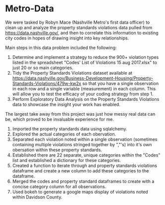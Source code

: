 # Metro-Data
We were tasked by Robyn Mace (Nashville Metro's first data officer) to clean up and analyze the property standards violations data pulled from https://data.nashville.gov/, and then to correlate this information to existing city codes in hopes of drawing insight into key relationships.  

Main steps in this data problem included the following:
1.  Determine and implement a strategy to reduce the 900+ violation types listed in the spreadsheet "Codes' List of Violations 15 aug 2017.xlsx" to just 20 or so main categories.
2.  Tidy the Property Standards Violations dataset available at https://data.nashville.gov/Business-Development-Housing/Property-Standards-Violations/479w-kw2x so that you have a single observation in each row and a single variable (measurement) in each column. This will allow you to test the efficacy of your coding strategy from step 1.
3.  Perform Exploratory Data Analysis on the Property Standards Violations data to showcase the insight your work has enabled.

The largest take away from this project was just how messy real data can be, which proved to be invaluable experience for me. 
1.  Imported the property standards data using sqlalchemy.  
2.  Explored the actual categories of each obervation. 
3.  Separated each violation noted within a single observation (sometimes containing multiple violations stringed together by ","'s) into it's own obersation within these property standards. 
4.  Established there are 22 separate, unique categories within the "Codes" list and established a dictionary for these categories.  
5.  Created a function to iterate through and property standards violations dataframe and create a new column to add these categories to the dataframe.  
6. Merged the codes and property standard dataframes to create with a concise category column for all observations.  
7. Used bokeh to generate a google maps display of violations noted within Davidson County.  
